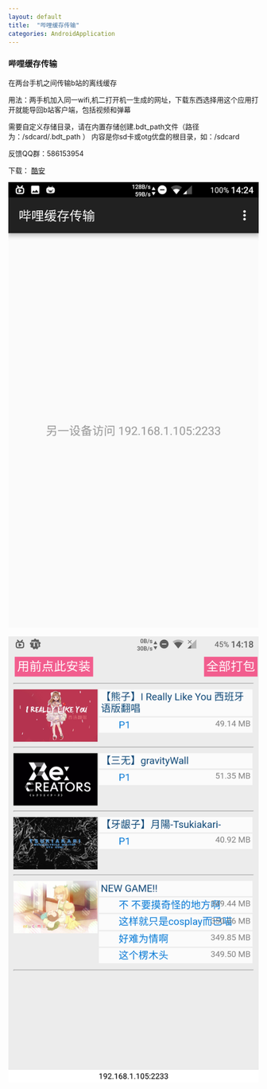 ```yaml
---
layout: default
title:  "哔哩缓存传输"
categories: AndroidApplication
---
```

### 哔哩缓存传输

在两台手机之间传输b站的离线缓存

用法：两手机加入同一wifi,机二打开机一生成的网址，下载东西选择用这个应用打开就能导回b站客户端，包括视频和弹幕



需要自定义存储目录，请在内置存储创建.bdt_path文件（路径为：/sdcard/.bdt_path ） 内容是你sd卡或otg优盘的根目录，如：/sdcard

反馈QQ群：586153954

下载：
[酷安](http://www.coolapk.com/apk/153242)

![](/img/bdt-1.png)

![](/img/bdt-2.png)